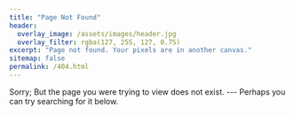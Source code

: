 ```yaml
---
title: "Page Not Found"
header:
  overlay_image: /assets/images/header.jpg
  overlay_filter: rgba(127, 255, 127, 0.75)
excerpt: "Page not found. Your pixels are in another canvas."
sitemap: false
permalink: /404.html
---
```


Sorry; But the page you were trying to view does not exist. --- Perhaps you can try searching for it below.

<script type="text/javascript">
  var GOOG_FIXURL_LANG = 'en';
  var GOOG_FIXURL_SITE = '{{ site.url }}'
</script>
<script type="text/javascript"
  src="//linkhelp.clients.google.com/tbproxy/lh/wm/fixurl.js">
</script>
